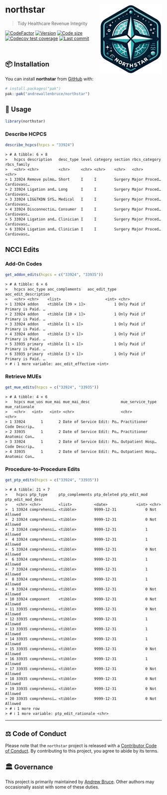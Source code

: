 
<!-- README.md is generated from README.Rmd. Please edit that file -->

# northstar <img src="man/figures/logo.png" align="right" height="225" />

> Tidy Healthcare Revenue Integrity

<!-- badges: start -->

[![CodeFactor](https://www.codefactor.io/repository/github/andrewallenbruce/northstar/badge)](https://www.codefactor.io/repository/github/andrewallenbruce/northstar)
[![Version](https://img.shields.io/badge/version-0.0.5-red.svg)](https://github.com/andrewallenbruce/northstar)
[![Code
size](https://img.shields.io/github/languages/code-size/andrewallenbruce/northstar.svg)](https://github.com/andrewallenbruce/northstar)
[![Codecov test
coverage](https://codecov.io/gh/andrewallenbruce/northstar/branch/master/graph/badge.svg)](https://app.codecov.io/gh/andrewallenbruce/northstar?branch=master)
[![Last
commit](https://img.shields.io/github/last-commit/andrewallenbruce/northstar.svg)](https://github.com/andrewallenbruce/northstar/commits/master)
<!-- badges: end -->

<br>

## :package: Installation

You can install **northstar** from [GitHub](https://github.com/) with:

``` r
# install.packages("pak")
pak::pak("andrewallenbruce/northstar")
```

## :beginner: Usage

``` r
library(northstar)
```

### Describe HCPCS

``` r
describe_hcpcs(hcpcs = "33924")
```

    > # A tibble: 6 × 8
    >   hcpcs description   desc_type level category section rbcs_category rbcs_family
    >   <chr> <chr>         <chr>     <chr> <chr>    <chr>   <chr>         <chr>      
    > 1 33924 Remove pulmo… Short     I     I        Surgery Major Proced… Cardiovasc…
    > 2 33924 Ligation and… Long      I     I        Surgery Major Proced… Cardiovasc…
    > 3 33924 LIG&TKDN SYS… Medical   I     I        Surgery Major Proced… Cardiovasc…
    > 4 33924 Disconnectio… Consumer  I     I        Surgery Major Proced… Cardiovasc…
    > 5 33924 Ligation and… Clinician I     I        Surgery Major Proced… Cardiovasc…
    > 6 33924 Ligation and… Clinician I     I        Surgery Major Proced… Cardiovasc…

## NCCI Edits

### Add-On Codes

``` r
get_addon_edits(hcpcs = c("33924", "33935"))
```

    > # A tibble: 6 × 6
    >   hcpcs aoc_type aoc_complements   aoc_edit_type aoc_edit_description           
    >   <chr> <chr>    <list>                    <int> <chr>                          
    > 1 33924 addon    <tibble [39 × 1]>             1 Only Paid if Primary is Paid. …
    > 2 33924 addon    <tibble [10 × 1]>             1 Only Paid if Primary is Paid. …
    > 3 33924 addon    <tibble [1 × 1]>              1 Only Paid if Primary is Paid. …
    > 4 33924 addon    <tibble [3 × 1]>              1 Only Paid if Primary is Paid. …
    > 5 33935 primary  <tibble [1 × 1]>              1 Only Paid if Primary is Paid. …
    > 6 33935 primary  <tibble [3 × 1]>              1 Only Paid if Primary is Paid. …
    > # ℹ 1 more variable: aoc_edit_effective <int>

### Retrieve MUEs

``` r
get_mue_edits(hcpcs = c("33924", "33935"))
```

    > # A tibble: 4 × 6
    >   hcpcs mue_uos mue_mai mue_mai_desc              mue_service_type mue_rationale
    >   <chr>   <int>   <int> <chr>                     <chr>            <chr>        
    > 1 33924       1       2 Date of Service Edit: Po… Practitioner     Code Descrip…
    > 2 33935       1       2 Date of Service Edit: Po… Practitioner     Anatomic Con…
    > 3 33924       1       2 Date of Service Edit: Po… Outpatient Hosp… Code Descrip…
    > 4 33935       1       2 Date of Service Edit: Po… Outpatient Hosp… Anatomic Con…

### Procedure-to-Procedure Edits

``` r
get_ptp_edits(hcpcs = c("33924", "33935"))
```

    > # A tibble: 21 × 7
    >    hcpcs ptp_type     ptp_complements ptp_deleted ptp_edit_mod ptp_edit_mod_desc
    >    <chr> <chr>        <list>          <date>             <int> <chr>            
    >  1 33924 comprehensi… <tibble>        9999-12-31             0 Not Allowed      
    >  2 33924 comprehensi… <tibble>        9999-12-31             0 Not Allowed      
    >  3 33924 comprehensi… <tibble>        9999-12-31             1 Allowed          
    >  4 33924 comprehensi… <tibble>        9999-12-31             1 Allowed          
    >  5 33924 comprehensi… <tibble>        9999-12-31             0 Not Allowed      
    >  6 33924 comprehensi… <tibble>        9999-12-31             1 Allowed          
    >  7 33924 comprehensi… <tibble>        9999-12-31             1 Allowed          
    >  8 33924 comprehensi… <tibble>        9999-12-31             1 Allowed          
    >  9 33924 comprehensi… <tibble>        9999-12-31             0 Not Allowed      
    > 10 33924 component    <tibble>        9999-12-31             0 Not Allowed      
    > 11 33935 comprehensi… <tibble>        9999-12-31             0 Not Allowed      
    > 12 33935 comprehensi… <tibble>        9999-12-31             1 Allowed          
    > 13 33935 comprehensi… <tibble>        9999-12-31             1 Allowed          
    > 14 33935 comprehensi… <tibble>        9999-12-31             1 Allowed          
    > 15 33935 comprehensi… <tibble>        9999-12-31             0 Not Allowed      
    > 16 33935 comprehensi… <tibble>        9999-12-31             1 Allowed          
    > 17 33935 comprehensi… <tibble>        9999-12-31             0 Not Allowed      
    > 18 33935 comprehensi… <tibble>        9999-12-31             0 Not Allowed      
    > 19 33935 comprehensi… <tibble>        9999-12-31             0 Not Allowed      
    > 20 33935 comprehensi… <tibble>        9999-12-31             0 Not Allowed      
    > # ℹ 1 more row
    > # ℹ 1 more variable: ptp_edit_rationale <chr>

------------------------------------------------------------------------

## :balance_scale: Code of Conduct

Please note that the `northstar` project is released with a [Contributor
Code of
Conduct](https://andrewallenbruce.github.io/northstar/CODE_OF_CONDUCT.html).
By contributing to this project, you agree to abide by its terms.

## :classical_building: Governance

This project is primarily maintained by [Andrew
Bruce](https://github.com/andrewallenbruce). Other authors may
occasionally assist with some of these duties.

